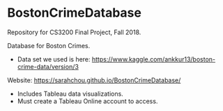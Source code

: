 # BostonCrimeDatabase
Repository for CS3200 Final Project, Fall 2018. 

Database for Boston Crimes.
- Data set we used is here: https://www.kaggle.com/ankkur13/boston-crime-data/version/3

Website: https://sarahchou.github.io/BostonCrimeDatabase/
- Includes Tableau data visualizations. 
- Must create a Tableau Online account to access.
